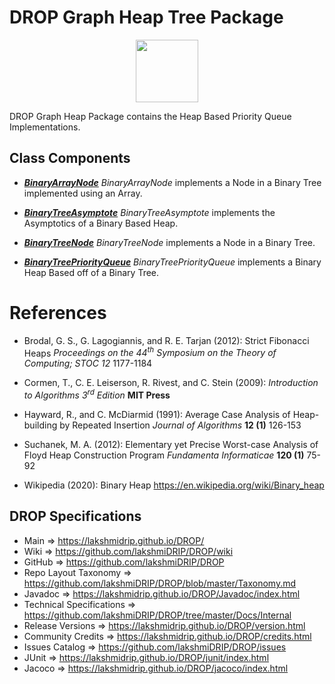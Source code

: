 # DROP Graph Heap Tree Package

<p align="center"><img src="https://github.com/lakshmiDRIP/DROP/blob/master/DRIP_Logo.gif?raw=true" width="100"></p>

DROP Graph Heap Package contains the Heap Based Priority Queue Implementations.


## Class Components

 * [***BinaryArrayNode***](https://github.com/lakshmiDRIP/DROP/tree/master/src/main/java/org/drip/graph/heap/BinaryArrayNode.java)
 <i>BinaryArrayNode</i> implements a Node in a Binary Tree implemented using an Array.

 * [***BinaryTreeAsymptote***](https://github.com/lakshmiDRIP/DROP/tree/master/src/main/java/org/drip/graph/heap/BinaryTreeAsymptote.java)
 <i>BinaryTreeAsymptote</i> implements the Asymptotics of a Binary Based Heap.

 * [***BinaryTreeNode***](https://github.com/lakshmiDRIP/DROP/tree/master/src/main/java/org/drip/graph/heap/BinaryTreeNode.java)
 <i>BinaryTreeNode</i> implements a Node in a Binary Tree.

 * [***BinaryTreePriorityQueue***](https://github.com/lakshmiDRIP/DROP/tree/master/src/main/java/org/drip/graph/heap/BinaryTreePriorityQueue.java)
 <i>BinaryTreePriorityQueue</i> implements a Binary Heap Based off of a Binary Tree.


# References

 * Brodal, G. S., G. Lagogiannis, and R. E. Tarjan (2012): Strict Fibonacci Heaps <i>Proceedings on the 44<sup>th</sup> Symposium on the Theory of Computing; STOC 12</i> 1177-1184

 * Cormen, T., C. E. Leiserson, R. Rivest, and C. Stein (2009): <i>Introduction to Algorithms 3<sup>rd</sup> Edition</i> <b>MIT Press</b>

 * Hayward, R., and C. McDiarmid (1991): Average Case Analysis of Heap-building by Repeated Insertion <i>Journal of Algorithms</i> <b>12 (1)</b> 126-153

 * Suchanek, M. A. (2012): Elementary yet Precise Worst-case Analysis of Floyd Heap Construction Program <i>Fundamenta Informaticae</i> <b>120 (1)</b> 75-92

 * Wikipedia (2020): Binary Heap https://en.wikipedia.org/wiki/Binary_heap


## DROP Specifications

 * Main                     => https://lakshmidrip.github.io/DROP/
 * Wiki                     => https://github.com/lakshmiDRIP/DROP/wiki
 * GitHub                   => https://github.com/lakshmiDRIP/DROP
 * Repo Layout Taxonomy     => https://github.com/lakshmiDRIP/DROP/blob/master/Taxonomy.md
 * Javadoc                  => https://lakshmidrip.github.io/DROP/Javadoc/index.html
 * Technical Specifications => https://github.com/lakshmiDRIP/DROP/tree/master/Docs/Internal
 * Release Versions         => https://lakshmidrip.github.io/DROP/version.html
 * Community Credits        => https://lakshmidrip.github.io/DROP/credits.html
 * Issues Catalog           => https://github.com/lakshmiDRIP/DROP/issues
 * JUnit                    => https://lakshmidrip.github.io/DROP/junit/index.html
 * Jacoco                   => https://lakshmidrip.github.io/DROP/jacoco/index.html
